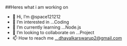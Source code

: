 ##Heres what i am working on
- 👋 Hi, I’m @space121212
- 👀 I’m interested in ...Coding
- 🌱 I’m currently learning ...Node.js
- 💞️ I’m looking to collaborate on ...Project
- 📫 How to reach me ...dhayalkarswarup2@gmail.com

<!---
space121212/space121212 is a ✨ special ✨ repository because its `README.md` (this file) appears on your GitHub profile.
You can click the Preview link to take a look at your changes.
--->
